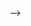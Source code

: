 <!-- # 涨薪申请

## 员工薪资调整表

![image](images/qrCode.png)

## ⭐️ 职级变化（开发&nbsp;&nbsp;→&nbsp;&nbsp;主管）

### &nbsp; &nbsp; &nbsp; &nbsp; &nbsp;⏰ 任职时间：2024/03/12 ~ 至今

## ⭐️ 所作贡献

### &nbsp; &nbsp; &nbsp; &nbsp; &nbsp;🚀 组件库

<pre>
  <div></div>
  &nbsp; &nbsp; &nbsp;<b>·</b> 说明：为公司 Jeeplus 所搭建的 1 套前端组件库
  &nbsp; &nbsp; &nbsp;<b>·</b> 作用：能够极大效率提升前端同学的开发效率
  &nbsp; &nbsp; &nbsp;<b>·</b> 使用项目：《 公安厅 》、《 宣传部 》、《 社区矫正 》
</pre>

### &nbsp; &nbsp; &nbsp; &nbsp; &nbsp;🚀 培训

#### &nbsp; &nbsp; &nbsp; &nbsp; &nbsp; &nbsp; &nbsp; &nbsp; &nbsp; ⏰ 培训视频（**`优酷`** 在线观看）

<br />

::: details 本地观看：20240726\_依赖之 codeInspector

<Video
  v-lazy
  :second="3"
  width="100%"
  height="500px"
  src="/video/ruis/20240726_codeInspector.mp4"
  class="lazy-load"
/>

:::

::: details 2024 🉐 3🈷️22☀️

[📺 1. 开发规范.mp4](https://v.youku.com/v_show/id_XNjQxODUyNjY4MA==.html)

[📺 2. 组件封装.mp4](https://v.youku.com/v_show/id_XNjQxODUyNTUxMg==.html)

:::

::: details 2024 🉐 3🈷️24☀️

[📺 3. 多选框联动.mp4](https://v.youku.com/v_show/id_XNjQyNTUwMDU5Mg==.html)

:::

::: details 2024 🉐 4🈷️27☀️

[📺 4. 社区矫正演示视频.mp4](https://v.youku.com/v_show/id_XNjQyNTUwMDY0NA==.html)

:::

::: details 2024 🉐 5🈷️28☀️

[📺 5. 产品研发相关规划上.mp4](https://v.youku.com/v_show/id_XNjQyNTUwNDg5Mg==.html)

[📺 6. 产品研发相关规划下.mp4](https://v.youku.com/v_show/id_XNjQxODUzOTQxMg==.html)

[📺 7. 规范建设.mp4](https://v.youku.com/v_show/id_XNjQyNTUwMjMwMA==.html)

[📺 8. 技术培训.mp4](https://v.youku.com/v_show/id_XNjQyNTUwMjM0MA==.html)

[📺 9. 人员熟悉与配合.mp4](https://v.youku.com/v_show/id_XNjQxODkyODU1Mg==.html)

[📺 10. 为知笔记运用与未来技术发展探讨.mp4](https://v.youku.com/v_show/id_XNjQxODkyODU5Ng==.html)

[📺 11. 效率翻倍.mp4](https://v.youku.com/v_show/id_XNjQyNTkwODEwOA==.html)

[📺 12. VSCode 设置 json.mp4](https://v.youku.com/v_show/id_XNjQyNTUwMDY1Ng==.html)

[📺 13. VSCode 小技巧.mp4](https://v.youku.com/v_show/id_XNjQxODUzMzQ2NA==.html)

:::

::: details 2024 🉐 7🈷️12☀️

[📺 14. vben 新框架初步使用.mp4](https://v.youku.com/v_show/id_XNjQxODkzNjA3Mg==.html)

:::

::: details 2024 🉐 7🈷️26☀️

[📺 15. VSCode 插件之 fnMap.mp4](https://v.youku.com/v_show/id_XNjQxODkzNjI5Ng==.html)

[📺 16. VSCode 插件之 SFTP.mp4](https://v.youku.com/v_show/id_XNjQyNTkwNzA1Ng==.html)

[📺 17. 依赖 ssh2-sftp-client.mp4](https://v.youku.com/v_show/id_XNjQyNTkwNzAxNg==.html)

[📺 18. vue3 组件注册.mp4](https://v.youku.com/v_show/id_XNjQxODkzNjM5Mg==.html)

[📺 19. vue3 透传.mp4](https://v.youku.com/v_show/id_XNjQyNTkwODU0MA==.html)

:::

<!-- <script>
document.addEventListener("DOMContentLoaded", function() {
  var lazyVideos = [].slice.call(document.querySelectorAll("video.lazy-load"));
  if ("IntersectionObserver" in window) {
    let lazyVideoObserver = new IntersectionObserver(function(entries, observer) {
      entries.forEach(function(entry) {
        if (entry.isIntersecting) {
          let lazyVideo = entry.target;
          for (var source in lazyVideo.children) {
            var videoSource = lazyVideo.children[source];
            if (typeof videoSource.tagName === "string" && videoSource.tagName === "SOURCE") {
              videoSource.src = videoSource.dataset.src;
            }
          }
          lazyVideo.load();
          lazyVideo.classList.remove("lazy-load");
          lazyVideoObserver.unobserve(lazyVideo);
        }
      });
    });
    lazyVideos.forEach(function(lazyVideo) {
      lazyVideoObserver.observe(lazyVideo);
    });
  }
});
</script> --> -->

